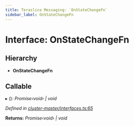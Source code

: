 ```yaml
---
title: Teraslice Messaging: `OnStateChangeFn`
sidebar_label: OnStateChangeFn
---
```


# Interface: OnStateChangeFn

## Hierarchy

* **OnStateChangeFn**

## Callable

▸ (): *Promise‹void› | void*

*Defined in [cluster-master/interfaces.ts:65](https://github.com/terascope/teraslice/blob/d2d877b60/packages/teraslice-messaging/src/cluster-master/interfaces.ts#L65)*

**Returns:** *Promise‹void› | void*

